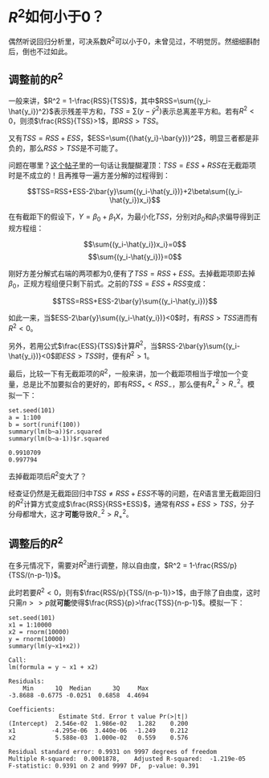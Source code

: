 $R^2$如何小于0？
========================================================

偶然听说回归分析里，可决系数$R^2$可以小于0，未曾见过，不明觉厉。然细细斟酎后，倒也不过如此。

调整前的$R^2$
---------------------------

一般来讲，$R^2 = 1-\frac{RSS}{TSS}$，其中$RSS=\sum{(y_i-\hat{y_i})^2}$表示残差平方和，$TSS=\sum{(y-\bar{y}^2)}$表示总离差平方和。若有$R^2<0$，则须$\frac{RSS}{TSS}>1$，即$RSS>TSS$。

又有$TSS=RSS+ESS$，$ESS=\sum{(\hat{y_i}-\bar{y})}^2$，明显三者都是非负的，那么$RSS>TSS$是不可能了。

问题在哪里？[这个帖子](http://cos.name/cn/topic/102862)里的一句话让我醍醐灌顶：$TSS=ESS+RSS$在无截距项时是不成立的！且再推导一遍方差分解的过程得到：

$$TSS=RSS+ESS-2\bar{y}\sum{(y_i-\hat{y_i})}+2\beta\sum{(y_i-\hat{y_i})x_i}$$

在有截距下的假设下，$Y=\beta_0+\beta_1X$，为最小化$TSS$，分别对$\beta_0$和$\beta_1$求偏导得到正规方程组：

$$\sum{(y_i-\hat{y_i})x_i}=0$$
$$\sum{(y_i-\hat{y_i})}=0$$

刚好方差分解式右端的两项都为0,便有了$TSS=RSS+ESS$。去掉截距项即去掉$\beta_0$，正规方程组便只剩下前式。之前的$TSS=ESS+RSS$变成：

$$TSS=RSS+ESS-2\bar{y}\sum{(y_i-\hat{y_i})}$$

如此一来，当$ESS-2\bar{y}\sum{(y_i-\hat{y_i})}<0$时，有$RSS>TSS$进而有$R^2<0$。

另外，若用公式$\frac{ESS}{TSS}$计算$R^2$，当$RSS-2\bar{y}\sum{(y_i-\hat{y_i})}<0$即$ESS>TSS$时，便有$R^2>1$。

最后，比较一下有无截距项的$R^2$，一般来讲，加一个截距项相当于增加一个变量，总是比不加要拟合的更好的，即有$RSS_+ < RSS_-$，那么便有$R^2_+>R^2_-$。模拟一下：

```{r}
set.seed(101)
a = 1:100
b = sort(runif(100))
summary(lm(b~a))$r.squared
summary(lm(b~a-1))$r.squared
```

```
0.9910709
0.997794
```

去掉截距项后$R^2$变大了？

经查证仍然是无截距回归中$TSS \neq RSS+ESS$不等的问题，在$R$语言里无截距回归的$R^2$计算方式变成$\frac{RSS}{RSS+ESS}$，通常有$RSS+ESS>TSS$，分子分母都增大，这才**可能**导致$R^2_->R^2_+$。

调整后的$R^2$
------------------

在多元情况下，需要对$R^2$进行调整，除以自由度，$R^2 = 1-\frac{RSS/p}{TSS/(n-p-1)}$。

此时若要$R^2<0$，则有$\frac{RSS/p}{TSS/(n-p-1)}>1$，由于除了自由度，这时只需$n>>p$就**可能**使得$\frac{RSS}{p}>\frac{TSS}{n-p-1}$。模拟一下：

```{r cache=F}
set.seed(101)
x1 = 1:10000
x2 = rnorm(10000)
y = rnorm(10000)
summary(lm(y~x1+x2))
```

```
Call:
lm(formula = y ~ x1 + x2)

Residuals:
    Min      1Q  Median      3Q     Max 
-3.8688 -0.6775 -0.0251  0.6858  4.4694 

Coefficients:
              Estimate Std. Error t value Pr(>|t|)
(Intercept)  2.546e-02  1.986e-02   1.282    0.200
x1          -4.295e-06  3.440e-06  -1.249    0.212
x2           5.588e-03  1.000e-02   0.559    0.576

Residual standard error: 0.9931 on 9997 degrees of freedom
Multiple R-squared:  0.0001878,    Adjusted R-squared:  -1.219e-05 
F-statistic: 0.9391 on 2 and 9997 DF,  p-value: 0.391
```
